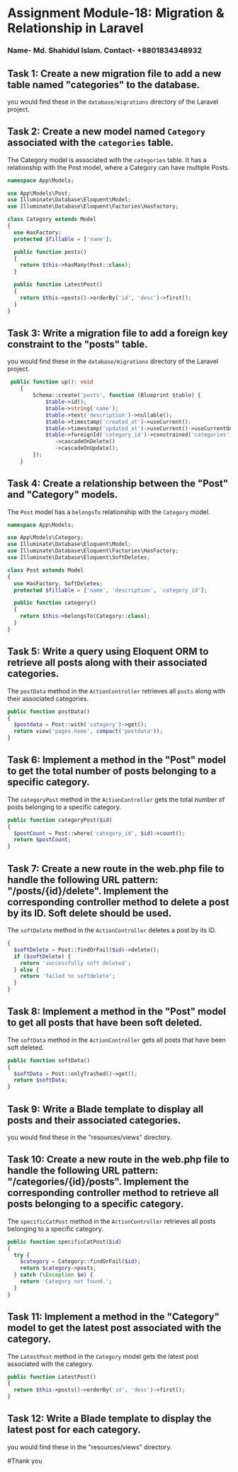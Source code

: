 # Assignment Module-18: Migration & Relationship in Laravel

### Name- Md. Shahidul Islam. Contact- +8801834348932

## Task 1: Create a new migration file to add a new table named "categories" to the database.

you would find these in the `database/migrations` directory of the Laravel project.

## Task 2: Create a new model named `Category` associated with the `categories` table.

The Category model is associated with the `categories` table. It has a relationship with the Post model, where a Category can have multiple Posts.

```PHP
namespace App\Models;

use App\Models\Post;
use Illuminate\Database\Eloquent\Model;
use Illuminate\Database\Eloquent\Factories\HasFactory;

class Category extends Model
{
  use HasFactory;
  protected $fillable = ['name'];

  public function posts()
  {
    return $this->hasMany(Post::class);
  }

  public function LatestPost()
  {
    return $this->posts()->orderBy('id', 'desc')->first();
  }
}

```

## Task 3: Write a migration file to add a foreign key constraint to the "posts" table.

you would find these in the `database/migrations` directory of the Laravel project.

```PHP
 public function up(): void
    {
        Schema::create('posts', function (Blueprint $table) {
            $table->id();
            $table->string('name');
            $table->text('description')->nullable();
            $table->timestamp('created_at')->useCurrent();
            $table->timestamp('updated_at')->useCurrent()->useCurrentOnUpdate();
            $table->foreignId('category_id')->constrained('categories')
               ->cascadeOnDelete()
               ->cascadeOnUpdate();
        });
    }

```

## Task 4: Create a relationship between the "Post" and "Category" models.

The `Post` model has a `belongsTo` relationship with the `Category` model.

```PHP
namespace App\Models;

use App\Models\Category;
use Illuminate\Database\Eloquent\Model;
use Illuminate\Database\Eloquent\Factories\HasFactory;
use Illuminate\Database\Eloquent\SoftDeletes;

class Post extends Model
{
  use HasFactory, SoftDeletes;
  protected $fillable = ['name', 'description', 'category_id'];

  public function category()
  {
    return $this->belongsTo(Category::class);
  }
}
```

## Task 5: Write a query using Eloquent ORM to retrieve all posts along with their associated categories.

The `postData` method in the `ActionController` retrieves all `posts` along with their associated categories.

```PHP
public function postData()
{
  $postdata = Post::with('category')->get();
  return view('pages.home', compact('postdata'));
}
```

## Task 6: Implement a method in the "Post" model to get the total number of posts belonging to a specific category.

The `categoryPost` method in the `ActionController` gets the total number of posts belonging to a specific category.

```PHP
public function categoryPost($id)
{
  $postCount = Post::where('category_id', $id)->count();
  return $postCount;
}
```

## Task 7: Create a new route in the web.php file to handle the following URL pattern: "/posts/{id}/delete". Implement the corresponding controller method to delete a post by its ID. Soft delete should be used.

The `softDelete` method in the `ActionController` deletes a post by its ID.

```PHP public function softDelete($id)
{
  $softDelete = Post::findOrFail($id)->delete();
  if ($softDelete) {
    return 'successfully soft deleted';
  } else {
    return 'failed to softdelete';
  }
}
```

## Task 8: Implement a method in the "Post" model to get all posts that have been soft deleted.

The `softData` method in the `ActionController` gets all posts that have been soft deleted.

```PHP
public function softData()
{
  $softData = Post::onlyTrashed()->get();
  return $softData;
}
```

## Task 9: Write a Blade template to display all posts and their associated categories.

you would find these in the "resources/views" directory.

## Task 10: Create a new route in the web.php file to handle the following URL pattern: "/categories/{id}/posts". Implement the corresponding controller method to retrieve all posts belonging to a specific category.

The `specificCatPost` method in the `ActionController` retrieves all posts belonging to a specific category.

```PHP
public function specificCatPost($id)
{
  try {
    $category = Category::findOrFail($id);
    return $category->posts;
  } catch (\Exception $e) {
    return 'Category not found.';
  }
}
```

## Task 11: Implement a method in the "Category" model to get the latest post associated with the category.

The `LatestPost` method in the `Category` model gets the latest post associated with the category.

```PHP
public function LatestPost()
{
  return $this->posts()->orderBy('id', 'desc')->first();
}
```

## Task 12: Write a Blade template to display the latest post for each category.

you would find these in the "resources/views" directory.

#Thank you
